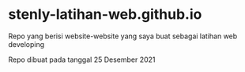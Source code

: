 # stenly-latihan-web.github.io
Repo yang berisi website-website yang saya buat sebagai latihan web developing

Repo dibuat pada tanggal 25 Desember 2021
